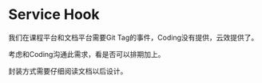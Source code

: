 # Service Hook

我们在课程平台和文档平台需要Git Tag的事件，Coding没有提供，云效提供了。

考虑和Coding沟通此需求，看是否可以排期加上。

封装方式需要仔细阅读文档以后设计。
